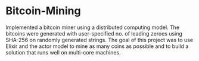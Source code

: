 # Bitcoin-Mining
Implemented a bitcoin miner using a distributed computing model. The bitcoins were generated with user-specified no. of leading zeroes using SHA-256 on randomly generated strings. The goal of this project was to use Elixir and the actor model to mine as many coins as possible and to build a solution that runs well on multi-core machines.
